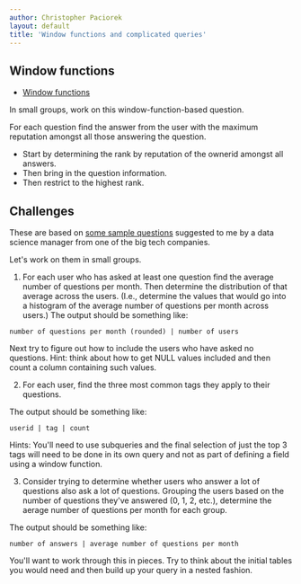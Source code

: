 ```yaml
---
author: Christopher Paciorek
layout: default
title: 'Window functions and complicated queries'
---
```


## Window functions

- [Window functions](https://berkeley-scf.github.io/tutorial-databases/sql#33-window-functions)

In small groups, work on this window-function-based question.

For each question find the answer from the user with the maximum reputation
amongst all those answering the question.

 - Start by determining the rank by reputation of the ownerid amongst all answers.
 - Then bring in the question information.
 - Then restrict to the highest rank.


## Challenges

These are based on [some sample questions](https://berkeley-scf.github.io/tutorial-databases/sql#34-putting-it-all-together-to-do-complicated-queries) suggested to me by a data science manager from one of the big tech companies.

Let's work on them in small groups.

1) For each user who has asked at least one question find the average number of questions per month. Then determine the distribution of that average across the users. (I.e., determine the values that would go into a histogram of the average number of questions per month across users.) The output should be something like:

```
number of questions per month (rounded) | number of users
```

Next try to figure out how to include the users who have asked no questions. Hint: think about how to get NULL values included and then count a column containing such values.


2) For each user, find the three most common tags they apply to their questions.

The output should be something like:

```
userid | tag | count
```

Hints: You'll need to use subqueries and the final selection of just the top 3 tags will need to be done in its own query and not as part of defining a field using a window function.


3) Consider trying to determine whether users who answer a lot of questions also ask a lot of questions. Grouping the users based on the number of questions they've answered (0, 1, 2, etc.), determine the aerage number of questions per month for each group. 

The output should be something like:

```
number of answers | average number of questions per month
```

You'll want to work through this in pieces. Try to think about the initial tables you would need and then build up your query in a nested fashion.


